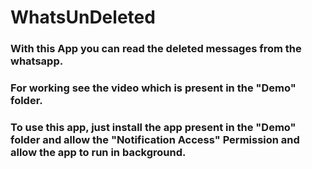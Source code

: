# WhatsUnDeleted
### With this App you can read the deleted messages from the whatsapp.

### For working see the video which is present in the "Demo" folder.

### To use this app, just install the app present in the "Demo" folder and allow the "Notification Access" Permission and allow the  app to run in background.

